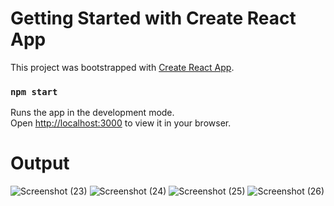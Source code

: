 # Getting Started with Create React App
This project was bootstrapped with [Create React App](https://github.com/facebook/create-react-app).

### `npm start`

Runs the app in the development mode.\
Open [http://localhost:3000](http://localhost:3000) to view it in your browser.

# Output

![Screenshot (23)](https://github.com/Kratika963/pizza-reactjs/assets/83270616/16dc80b3-23dd-4270-8940-c1a2f1f66863)
![Screenshot (24)](https://github.com/Kratika963/pizza-reactjs/assets/83270616/224c3302-6f8a-4877-a903-d90e9a9a933b)
![Screenshot (25)](https://github.com/Kratika963/pizza-reactjs/assets/83270616/4e269530-919a-4a5b-a8fb-1bdf792f42d2)
![Screenshot (26)](https://github.com/Kratika963/pizza-reactjs/assets/83270616/febd4f64-a915-4d35-8f03-6b13519513b6)
